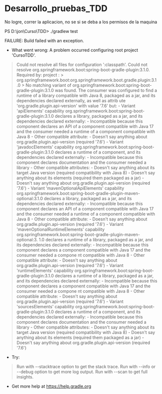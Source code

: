 # Desarrollo_pruebas_TDD

No logre, correr la aplicacion, no se si se deba a los permisos de la maquina

PS D:\jon\Curso\TDD> ./gradlew test

FAILURE: Build failed with an exception.

* What went wrong:
A problem occurred configuring root project 'CursoTDD'.
> Could not resolve all files for configuration ':classpath'.
   > Could not resolve org.springframework.boot:spring-boot-gradle-plugin:3.1.0.
     Required by:
         project : > org.springframework.boot:org.springframework.boot.gradle.plugin:3.1.0
      > No matching variant of org.springframework.boot:spring-boot-gradle-plugin:3.1.0 was found. The consumer was configured to
find a runtime of a library compatible with Java 8, packaged as a jar, and its dependencies declared externally, as well as attrib
ute 'org.gradle.plugin.api-version' with value '7.6' but:
          - Variant 'apiElements' capability org.springframework.boot:spring-boot-gradle-plugin:3.1.0 declares a library, packaged
 as a jar, and its dependencies declared externally:
              - Incompatible because this component declares an API of a component compatible with Java 17 and the consumer needed
 a runtime of a component compatible with Java 8
              - Other compatible attribute:
                  - Doesn't say anything about org.gradle.plugin.api-version (required '7.6')
          - Variant 'javadocElements' capability org.springframework.boot:spring-boot-gradle-plugin:3.1.0 declares a runtime of a
component, and its dependencies declared externally:
              - Incompatible because this component declares documentation and the consumer needed a library
              - Other compatible attributes:
                  - Doesn't say anything about its target Java version (required compatibility with Java 8)
                  - Doesn't say anything about its elements (required them packaged as a jar)
                  - Doesn't say anything about org.gradle.plugin.api-version (required '7.6')
          - Variant 'mavenOptionalApiElements' capability org.springframework.boot:spring-boot-gradle-plugin-maven-optional:3.1.0
declares a library, packaged as a jar, and its dependencies declared externally:
              - Incompatible because this component declares an API of a component compatible with Java 17 and the consumer needed
 a runtime of a component compatible with Java 8
              - Other compatible attribute:
                  - Doesn't say anything about org.gradle.plugin.api-version (required '7.6')
          - Variant 'mavenOptionalRuntimeElements' capability org.springframework.boot:spring-boot-gradle-plugin-maven-optional:3.
1.0 declares a runtime of a library, packaged as a jar, and its dependencies declared externally:
              - Incompatible because this component declares a component compatible with Java 17 and the consumer needed a compone
nt compatible with Java 8
              - Other compatible attribute:
                  - Doesn't say anything about org.gradle.plugin.api-version (required '7.6')
          - Variant 'runtimeElements' capability org.springframework.boot:spring-boot-gradle-plugin:3.1.0 declares a runtime of a
library, packaged as a jar, and its dependencies declared externally:
              - Incompatible because this component declares a component compatible with Java 17 and the consumer needed a compone
nt compatible with Java 8
              - Other compatible attribute:
                  - Doesn't say anything about org.gradle.plugin.api-version (required '7.6')
          - Variant 'sourcesElements' capability org.springframework.boot:spring-boot-gradle-plugin:3.1.0 declares a runtime of a
component, and its dependencies declared externally:
              - Incompatible because this component declares documentation and the consumer needed a library
              - Other compatible attributes:
                  - Doesn't say anything about its target Java version (required compatibility with Java 8)
                  - Doesn't say anything about its elements (required them packaged as a jar)
                  - Doesn't say anything about org.gradle.plugin.api-version (required '7.6')

* Try:
> Run with --stacktrace option to get the stack trace.
> Run with --info or --debug option to get more log output.
> Run with --scan to get full insights.

* Get more help at https://help.gradle.org
